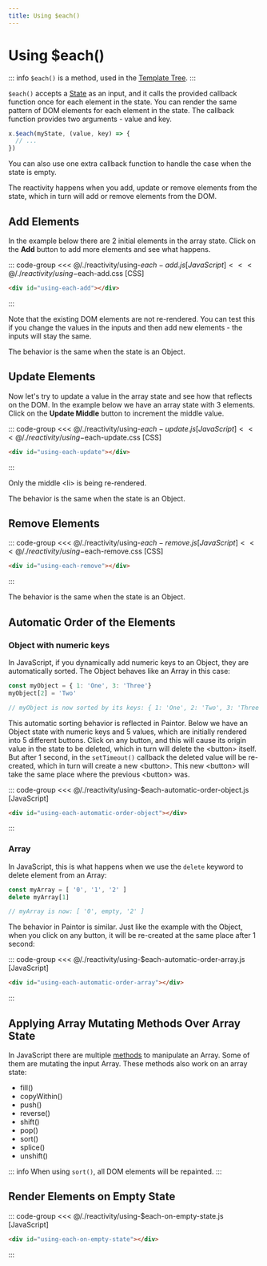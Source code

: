 ```yaml
---
title: Using $each()
---
```


<script setup>
  import { onMounted } from 'vue'
  
  onMounted(async () => {
    await import('./using-$each-add.css')
    await import('./using-$each-add.js')

    await import('./using-$each-update.css')
    await import('./using-$each-update.js')

    await import('./using-$each-remove.css')
    await import('./using-$each-remove.js')

    await import('./using-$each-automatic-order-object.js')
    await import('./using-$each-automatic-order-array.js')
    await import('./using-$each-on-empty-state.js')
  })
</script>

# Using $each()

::: info
`$each()` is a method, used in the [Template Tree](../templates/template-tree.md).
:::

`$each()` accepts a [State](./states.md) as an input, and it calls the provided
callback function once for each element in the state. You can render the same
pattern of DOM elements for each element in the state. The callback function
provides two arguments - value and key.

```js
x.$each(myState, (value, key) => {
  // ...
})
```

You can also use one extra callback function to handle the case when the state
is empty.

The reactivity happens when you add, update or remove elements from the state,
which in turn will add or remove elements from the DOM.

## Add Elements

In the example below there are 2 initial elements in the array state.
Click on the **Add** button to add more elements and see what happens.

::: code-group
<<< @/./reactivity/using-$each-add.js [JavaScript]
<<< @/./reactivity/using-$each-add.css [CSS]
```html [HTML]
<div id="using-each-add"></div>
```
:::

<Badge type="warning" text="example" />
<div class="example">
  <div id="using-each-add"></div>
</div>

Note that the existing DOM elements are not re-rendered. You can test this
if you change the values in the inputs and then add new elements - the inputs
will stay the same.

The behavior is the same when the state is an Object.

## Update Elements

Now let's try to update a value in the array state and see how that reflects on
the DOM. In the example below we have an array state with 3 elements.
Click on the **Update Middle** button to increment the middle value.

::: code-group
<<< @/./reactivity/using-$each-update.js [JavaScript]
<<< @/./reactivity/using-$each-update.css [CSS]
```html [HTML]
<div id="using-each-update"></div>
```
:::

<Badge type="warning" text="example" />
<div class="example">
  <div id="using-each-update"></div>
</div>

Only the middle \<li\> is being re-rendered.

The behavior is the same when the state is an Object.

## Remove Elements

::: code-group
<<< @/./reactivity/using-$each-remove.js [JavaScript]
<<< @/./reactivity/using-$each-remove.css [CSS]
```html [HTML]
<div id="using-each-remove"></div>
```
:::

<Badge type="warning" text="example" />
<div class="example">
  <div id="using-each-remove"></div>
</div>

The behavior is the same when the state is an Object.

## Automatic Order of the Elements

### Object with numeric keys

In JavaScript, if you dynamically add numeric keys to an Object, they are
automatically sorted.
The Object behaves like an Array in this case: 

```js
const myObject = { 1: 'One', 3: 'Three'}
myObject[2] = 'Two'

// myObject is now sorted by its keys: { 1: 'One', 2: 'Two', 3: 'Three' }
```

This automatic sorting behavior is reflected in Paintor. Below we have an
Object state with numeric keys and 5 values, which are initially rendered into
5 different buttons. Click on any button, and this will cause its origin value
in the state to be deleted, which in turn will delete the \<button\> itself.
But after 1 second, in the `setTimeout()` callback the deleted value will be
re-created, which in turn will create a new \<button\>. This new \<button\>
will take the same place where the previous \<button\> was.

::: code-group
<<< @/./reactivity/using-$each-automatic-order-object.js [JavaScript]
```html [HTML]
<div id="using-each-automatic-order-object"></div>
```
:::

<Badge type="warning" text="example" />
<div class="example">
  <div id="using-each-automatic-order-object"></div>
</div>

### Array

In JavaScript, this is what happens when we use the `delete` keyword to delete
element from an
Array:

```js
const myArray = [ '0', '1', '2' ]
delete myArray[1]

// myArray is now: [ '0', empty, '2' ]
```

The behavior in Paintor is similar. Just like the example with the Object, when
you click on any button, it will be re-created at the same place after 1 second:

::: code-group
<<< @/./reactivity/using-$each-automatic-order-array.js [JavaScript]
```html [HTML]
<div id="using-each-automatic-order-array"></div>
```
:::

<Badge type="warning" text="example" />
<div class="example">
  <div id="using-each-automatic-order-array"></div>
</div>

## Applying Array Mutating Methods Over Array State

In JavaScript there are multiple [methods](https://developer.mozilla.org/en-US/docs/Web/JavaScript/Reference/Global_Objects/Array)
to manipulate an Array. Some of them are mutating the input Array. These methods
also work on an array state:

- fill()
- copyWithin()
- push()
- reverse()
- shift()
- pop()
- sort()
- splice()
- unshift()

::: info
When using `sort()`, all DOM elements will be repainted. 
:::

## Render Elements on Empty State

::: code-group
<<< @/./reactivity/using-$each-on-empty-state.js [JavaScript]
```html [HTML]
<div id="using-each-on-empty-state"></div>
```
:::

<Badge type="warning" text="example" />
<div class="example">
  <div id="using-each-on-empty-state"></div>
</div>
